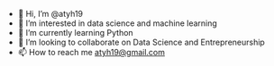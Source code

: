 - 👋 Hi, I’m @atyh19
- 👀 I’m interested in data science and machine learning
- 🌱 I’m currently learning Python
- 💞️ I’m looking to collaborate on Data Science and Entrepreneurship
- 📫 How to reach me atyh19@gmail.com

<!---
atyh19/atyh19 is a ✨ special ✨ repository because its `README.md` (this file) appears on your GitHub profile.
You can click the Preview link to take a look at your changes.
--->
